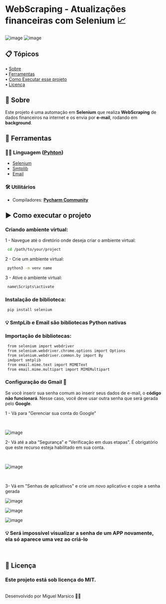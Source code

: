 <h1>
    WebScraping - Atualizações financeiras com Selenium 📈
</h1>

![image](https://github.com/Miguel-Marsico/Financial-updates-with-selenium/assets/158609724/e294bd58-bb1c-4f3a-9d16-dde9d1dde450)
![image](https://github.com/Miguel-Marsico/Financial-updates-with-selenium/assets/158609724/dd436653-338a-45a1-aeb2-c33411ea8f69)

 ## 📋 Tópicos
<div>
 • <a href="#-sobre">Sobre</a> </br>
 • <a href="#-ferramentas">Ferramentas</a> </br>
 • <a href="#-como-executar-esse-projeto">Como Executar esse projeto</a> </br>    
 • <a href="#-licença">Licença</a></br>
</div>

## 📗 Sobre
Este projeto é uma automação em **Selenium** que realiza **WebScraping** de dados financeiros na internet e os envia por **e-mail**, rodando em **background**.

## 🔧 Ferramentas

### 👩‍💻 **Linguagem** ([Pyhton](https://www.python.org))

- [Selenium](https://www.selenium.dev/documentation/)
- [Smtplib](https://docs.python.org/3/library/smtplib.html)
- [Email](https://docs.python.org/3/library/email.html#module-email)

### 🛠️ **Utilitários** 

- Compiladores: **[Pycharm Community](https://www.jetbrains.com/pt-br/pycharm/)** 

## ▶ Como executar o projeto

### Criando ambiente virtual:

1 - Navegue até o diretório onde deseja criar o ambiente virtual:
```bash
 cd /path/to/your/project
```
2 - Crie um ambiente virtual:
```bash
 python3 -m venv name
```
3 - Ative o ambiente virtual:
```bash
 name\Scripts\activate
```

### Instalação de biblioteca:

```bash
 pip install selenium
```

### 💡 SmtpLib e Email são bibliotecas Python nativas

### Importação de bibliotecas:
```bash
 from selenium import webdriver
 from selenium.webdriver.chrome.options import Options
 from selenium.webdriver.common.by import By
 imdport smtplib
 from email.mime.text import MIMEText
 from email.mime.multipart import MIMEMultipart
```

### Configuração do Gmail 📨

Se você inserir sua senha comum ao inserir seus dados de e-mail, o **código não funcionará**. Nesse caso, você deve usar outra senha que será gerada pelo **Google**.

1 - Vá para "Gerenciar sua conta do Google"

<br>

![image](https://github.com/Miguel-Marsico/Financial-updates-with-selenium/assets/158609724/85998236-064b-492e-ae5d-eb21def9912d)
<br>

2- Vá até a aba “Segurança” e “Verificação em duas etapas”. É obrigatório que este recurso esteja habilitado em sua conta.

<br>

![image](https://github.com/Miguel-Marsico/Financial-updates-with-selenium/assets/158609724/220cae17-7668-4931-bde0-9bcd766d9cde)

<br>

3- Vá em "Senhas de aplicativos" e crie um novo aplicativo e copie a senha gerada
<br>

![image](https://github.com/Miguel-Marsico/Financial-updates-with-selenium/assets/158609724/090e110a-08f5-4c8f-a35a-1e0f887f2056)

![image](https://github.com/Miguel-Marsico/Financial-updates-with-selenium/assets/158609724/7db99b28-fcf0-488b-b606-4ff141330521)

![image](https://github.com/Miguel-Marsico/Financial-updates-with-selenium/assets/158609724/62cf8111-4391-4a78-a704-16711a571e92)

### 💡 Será **impossível** visualizar a senha de um APP novamente, ela só aparece uma vez ao criá-lo

<br>

## 📜 Licença
### Este projeto está sob licença do MIT.
<br>
Desenvolvido por Miguel Marsico 👋🏻
